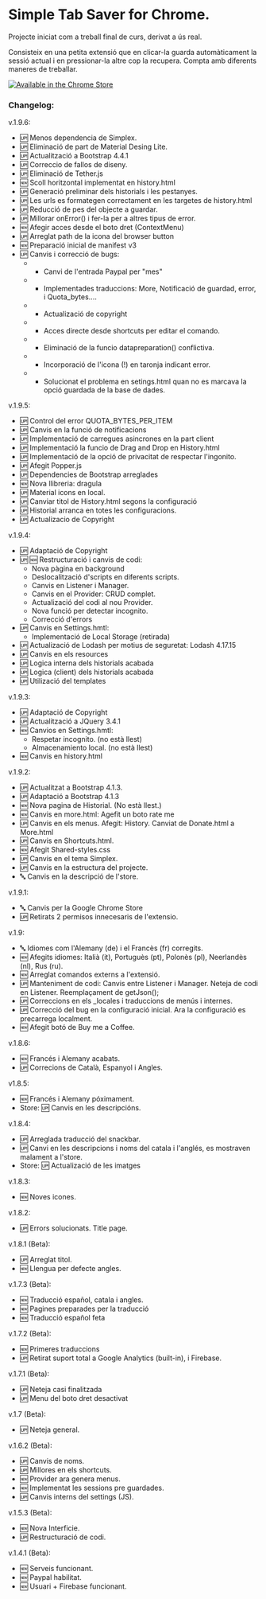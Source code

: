 # Simple Tab Saver for Chrome.

Projecte iniciat com a treball final de curs, derivat a ús real.

Consisteix en una petita extensió que en clicar-la guarda automàticament la sessió actual i en pressionar-la altre cop la recupera.
Compta amb diferents maneres de treballar.

[![Available in the Chrome Store](https://developer-chrome-com.imgix.net/image/BrQidfK9jaQyIHwdw91aVpkPiib2/LclHxMxqoswLNRcUW3m5.png )](https://chrome.google.com/webstore/detail/simple-tab-saver/poliinbejkeohgkakcjhnidgbalekdnj)

### Changelog: 


v.1.9.6:

* 🆙 Menos dependencia de Simplex.
* 🆙 Eliminació de part de Material Desing Lite.
* 🆙 Actualització a Bootstrap 4.4.1
* 🆙 Correccio de fallos de diseny.
* 🆙 Eliminació de Tether.js
* 🆕 Scoll horitzontal implementat en history.html
* 🆙 Generació preliminar dels historials i les pestanyes.
* 🆙 Les urls es formategen correctament en les targetes de history.html
* 🆙 Reducció de pes del objecte a guardar.
* 🆙 Millorar onError() i fer-la per a altres tipus de error.
* 🆕 Afegir acces desde el boto dret (ContextMenu)
* 🆙 Arreglat path de la icona del browser button
* 🆕 Preparació inicial de manifest v3
* 🆙 Canvis i correcció de bugs:
    * - Canvi de l'entrada Paypal per "mes"
    * - Implementades traduccions: More, Notificació de guardad, error, i Quota_bytes....
    * - Actualizació de copyright
    * - Acces directe desde shortcuts per editar el comando.
    * - Eliminació de la funcio datapreparation() conflictiva.
    * - Incorporació de l'icona (!) en taronja indicant error.
    * - Solucionat el problema en setings.html quan no es marcava la opció guardada de la base de dades.

v.1.9.5:

* 🆙 Control del error QUOTA_BYTES_PER_ITEM
* 🆙 Canvis en la funció de notificacions
* 🆙 Implementació de carregues asincrones en la part client
* 🆙 Implementació la funcio de Drag and Drop en History.html
* 🆙 Implementació de la opció de privacitat de respectar l'ingonito.
* 🆙 Afegit Popper.js
* 🆙 Dependencies de Bootstrap arreglades
* 🆕 Nova llibreria: dragula
* 🆙 Material icons en local.
* 🆙 Canviar titol de History.html segons la configuració
* 🆙 Historial arranca en totes les configuracions.
* 🆙 Actualizacio de Copyright


v.1.9.4:
* 🆙 Adaptació de Copyright
* 🆙 🆕 Restructuració i canvis de codi:
   * Nova pàgina en background
   * Deslocalització d'scripts en diferents scripts.
   * Canvis en Listener i Manager.
   * Canvis en el Provider: CRUD complet.
   * Actualizació del codi al nou Provider.
   * Nova funció per detectar incognito.
   * Correcció d'errors
* 🆙 Canvis en Settings.hmtl:
   * Implementació de Local Storage (retirada)
* 🆙 Actualizació de Lodash per motius de seguretat: Lodash 4.17.15
* 🆙 Canvis en els resources
* 🆙 Logica interna dels historials acabada
* 🆙 Logica (client) dels historials acabada
* 🆙 Utilizació del templates

v.1.9.3:
* 🆙 Adaptació de Copyright
* 🆙 Actualització a JQuery 3.4.1
* 🆕 Canvios en Settings.hmtl:
    * Respetar incognito. (no està llest)
    * Almacenamiento local. (no està llest)
* 🆕 Canvis en history.html

v.1.9.2:
* 🆙 Actualitzat a Bootstrap 4.1.3.
* 🆙 Adaptació a Bootstrap 4.1.3 
* 🆕 Nova pagina de Historial. (No està llest.)
* 🆕 Canvis en more.html: Agefit un boto rate me
* 🆙 Canvis en els menus. Afegit: History. Canviat de Donate.html a More.html
* 🆙 Canvis en Shortcuts.html.
* 🆕 Afegit Shared-styles.css
* 🆙 Canvis en el tema Simplex.
* 🆙 Canvis en la estructura del projecte.
* 🔤 Canvis en la descripció de l'store.

v.1.9.1:
* 🔤 Canvis per la Google Chrome Store
* 🆙 Retirats 2 permisos innecesaris de l'extensio.

v.1.9:
* 🔤 Idiomes com l'Alemany (de) i el Francès (fr) corregits.
* 🆕 Afegits idiomes: Italià (it), Portuguès (pt), Polonès (pl), Neerlandès (nl), Rus (ru).
* 🆕 Arreglat comandos externs a l'extensió.
* 🆙 Manteniment de codi: Canvis entre Listener i Manager. Neteja de codi en Listener. Reemplaçament de getJson();
* 🆙 Correccions en els _locales i traduccions de menús i internes.
* 🆙 Correcció del bug en la configuració inicial. Ara la configuració es precarrega localment.
* 🆕 Afegit botó de Buy me a Coffee.

v.1.8.6:
* 🆕 Francés i Alemany acabats.
* 🆙 Correcions de Català, Espanyol i Angles.

v1.8.5:
* 🆕 Francés i Alemany póximament.
* Store: 🆙 Canvis en les descripcións.

v.1.8.4:
* 🆙 Arreglada traducció del snackbar.
* 🆙 Canvi en les descripcions i noms del catala i l'anglés, es mostraven malament a l'store.
* Store: 🆙 Actualizació de les imatges

v.1.8.3:
* 🆕 Noves icones.

v.1.8.2:
* 🆙 Errors solucionats. Title page.

v.1.8.1 (Beta):
* 🆙 Arreglat titol.
* 🆕 Llengua per defecte angles.

v.1.7.3 (Beta):
* 🆕 Traducció español, catala i angles.
* 🆕 Pagines preparades per la traducció
* 🆕 Traducció español feta

v.1.7.2 (Beta):
* 🆕 Primeres traduccions
* 🆙 Retirat suport total a Google Analytics (built-in), i Firebase.

v.1.7.1 (Beta):
* 🆙 Neteja casi finalitzada
* 🆙 Menu del boto dret desactivat

v.1.7 (Beta):
* 🆙 Neteja general.

v.1.6.2 (Beta):
* 🆙 Canvis de noms.
* 🆙 Millores en els shortcuts.
* 🆕 Provider ara genera menus.
* 🆕 Implementat les sessions pre guardades.
* 🆙 Canvis interns del settings (JS).

v.1.5.3 (Beta):
* 🆕 Nova Interficie.
* 🆙 Restructuració de codi.

v.1.4.1 (Beta):
* 🆕 Serveis funcionant.
* 🆕 Paypal habilitat.
* 🆕 Usuari + Firebase funcionant.
